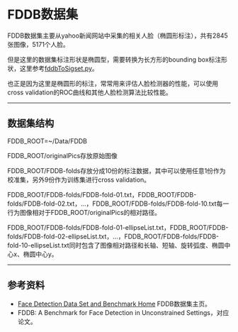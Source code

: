 # FDDB数据集

FDDB数据集主要从yahoo新闻网站中采集的相关人脸（椭圆形标注），共有2845张图像，5171个人脸。

但是这里的数据集标注形状是椭圆型，需要转换为长方形的bounding box标注形状，这里参考[fddbToSigset.py](https://github.com/biometrics/openbr/blob/master/data/FDDB/fddbToSigset.py)。

也正是因为这里是椭圆形的标注，常常用来评估人脸检测器的性能，可以使用cross validation的ROC曲线和其他人脸检测算法比较性能。

---
## 数据集结构

FDDB_ROOT=~/Data/FDDB

FDDB_ROOT/originalPics存放原始图像

FDDB_ROOT/FDDB-folds存放分成10份的标注数据，其中可以使用任意1份作为校准集，另外9份作为训练集进行cross validation。

FDDB_ROOT/FDDB-folds/FDDB-fold-01.txt，FDDB_ROOT/FDDB-folds/FDDB-fold-02.txt，...，FDDB_ROOT/FDDB-folds/FDDB-fold-10.txt每一行为图像相对于FDDB_ROOT/originalPics的相对路径。

FDDB_ROOT/FDDB-folds/FDDB-fold-01-ellipseList.txt，FDDB_ROOT/FDDB-folds/FDDB-fold-02-ellipseList.txt，...，FDDB_ROOT/FDDB-folds/FDDB-fold-10-ellipseList.txt同时包含了图像相对路径和长轴、短轴、旋转弧度、椭圆中心x、椭圆中心y。

---
## 参考资料

- [Face Detection Data Set and Benchmark Home](http://vis-www.cs.umass.edu/fddb/) FDDB数据集主页。
- FDDB: A Benchmark for Face Detection in Unconstrained Settings，对应论文。